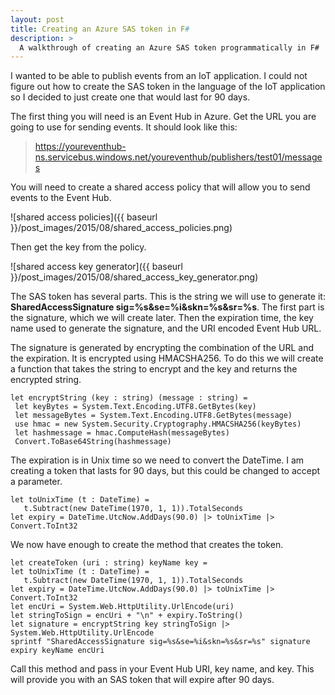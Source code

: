 ```yaml
---
layout: post
title: Creating an Azure SAS token in F#
description: >
  A walkthrough of creating an Azure SAS token programmatically in F#
---
```


I wanted to be able to publish events from an IoT application. I could not figure out how to create the SAS token in the language of the IoT application so I decided to just create one that would last for 90 days.

The first thing you will need is an Event Hub in Azure. Get the URL you are going to use for sending events. It should look like this:

>https://youreventhub-ns.servicebus.windows.net/youreventhub/publishers/test01/messages

You will need to create a shared access policy that will allow you to send events to the Event Hub.

![shared access policies]({{ baseurl }}/post_images/2015/08/shared_access_policies.png)

Then get the key from the policy.

![shared access key generator]({{ baseurl }}/post_images/2015/08/shared_access_key_generator.png)

The SAS token has several parts. This is the string we will use to generate it: **SharedAccessSignature sig=%s&se=%i&skn=%s&sr=%s**. The first part is the signature, which we will create later. Then the expiration time, the key name used to generate the signature, and the URI encoded Event Hub URL.

The signature is generated by encrypting the combination of the URL and the expiration. It is encrypted using HMACSHA256. To do this we will create a function that takes the string to encrypt and the key and returns the encrypted string.

```f#
let encryptString (key : string) (message : string) =
 let keyBytes = System.Text.Encoding.UTF8.GetBytes(key)
 let messageBytes = System.Text.Encoding.UTF8.GetBytes(message)
 use hmac = new System.Security.Cryptography.HMACSHA256(keyBytes)
 let hashmessage = hmac.ComputeHash(messageBytes)
 Convert.ToBase64String(hashmessage)
 ```

 The expiration is in Unix time so we need to convert the DateTime. I am creating a token that lasts for 90 days, but this could be changed to accept a parameter.

 ```f#
 let toUnixTime (t : DateTime) =
    t.Subtract(new DateTime(1970, 1, 1)).TotalSeconds
 let expiry = DateTime.UtcNow.AddDays(90.0) |> toUnixTime |> Convert.ToInt32
 ```

 We now have enough to create the method that creates the token.

 ```f#
 let createToken (uri : string) keyName key =
 let toUnixTime (t : DateTime) =
    t.Subtract(new DateTime(1970, 1, 1)).TotalSeconds
 let expiry = DateTime.UtcNow.AddDays(90.0) |> toUnixTime |> Convert.ToInt32
 let encUri = System.Web.HttpUtility.UrlEncode(uri)
 let stringToSign = encUri + "\n" + expiry.ToString()
 let signature = encryptString key stringToSign |> System.Web.HttpUtility.UrlEncode
 sprintf "SharedAccessSignature sig=%s&se=%i&skn=%s&sr=%s" signature expiry keyName encUri
 ```

 Call this method and pass in your Event Hub URI, key name, and key. This will provide you with an SAS token that will expire after 90 days.
